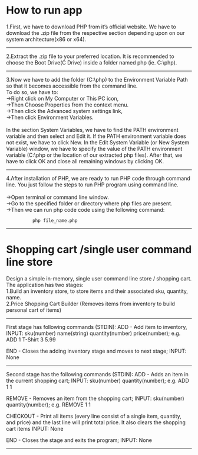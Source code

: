 # How to run app

1.First, we have to download PHP from it’s official website. We have to download the .zip file from the respective section depending upon on our system architecture(x86 or x64).
________________________________________________________________________________________
2.Extract the .zip file to your preferred location. It is recommended to choose the Boot Drive(C Drive) inside a folder named php (ie. C:\php).
________________________________________________________________________________________
3.Now we have to add the folder (C:\php) to the Environment Variable Path so that it becomes accessible from the command line. <br> To do so, we have to:  <br> ->Right click on My Computer or This PC icon,<br> ->Then Choose Properties from the context menu.<br> ->Then click the Advanced system settings link,<br> ->Then click Environment Variables. <br><br>In the section System Variables, we have to find the PATH environment variable and then select and Edit it. If the PATH environment variable does not exist, we have to click New. In the Edit System Variable (or New System Variable) window, we have to specify the value of the PATH environment variable (C:\php or the location of our extracted php files). After that, we have to click OK and close all remaining windows by clicking OK.
________________________________________________________________________________________
4.After installation of PHP, we are ready to run PHP code through command line. You just follow the steps to run PHP program using command line.  <br><br>
->Open terminal or command line window.<br>
->Go to the specified folder or directory where php files are present.<br>
->Then we can run php code code using the following command:<br>

              php file_name.php

________________________________________________________________________________________
# Shopping cart /single user command line store

Design a simple in-memory, single user command line store / shopping cart. The application has two stages: <br>
1.Build an inventory store, to store items and their associated sku, quantity, name. <br>
2.Price Shopping Cart Builder (Removes items from inventory to build personal cart of items) <br>
________________________________________________________________________________________
First stage has following commands (STDIN): ADD - Add item to inventory, INPUT: sku(number) name(string) quantity(number) price(number); e.g. ADD 1 T-Shirt 3 5.99

END - Closes the adding inventory stage and moves to next stage; INPUT: None
________________________________________________________________________________________
Second stage has the following commands (STDIN):
ADD - Adds an item in the current shopping cart; INPUT: sku(number) quantity(number); e.g. ADD 1 1

REMOVE - Removes an item from the shopping cart; INPUT: sku(number) quantity(number); e.g. REMOVE 1 1

CHECKOUT - Print all items (every line consist of a single item, quantity, and price) and the last line will print total price. It also clears the shopping cart items INPUT: None

END - Closes the stage and exits the program; INPUT: None
________________________________________________________________________________________
